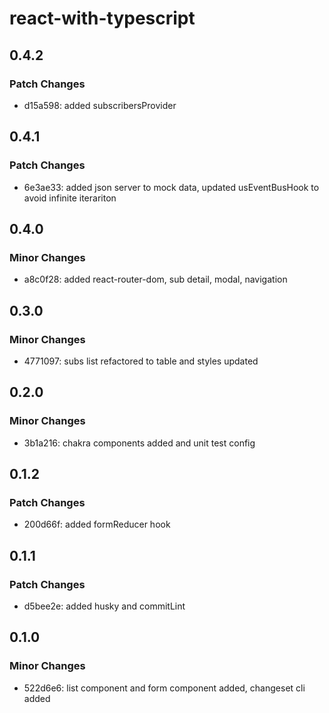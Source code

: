 # react-with-typescript

## 0.4.2

### Patch Changes

- d15a598: added subscribersProvider

## 0.4.1

### Patch Changes

- 6e3ae33: added json server to mock data, updated usEventBusHook to avoid infinite iterariton

## 0.4.0

### Minor Changes

- a8c0f28: added react-router-dom, sub detail, modal, navigation

## 0.3.0

### Minor Changes

- 4771097: subs list refactored to table and styles updated

## 0.2.0

### Minor Changes

- 3b1a216: chakra components added and unit test config

## 0.1.2

### Patch Changes

- 200d66f: added formReducer hook

## 0.1.1

### Patch Changes

- d5bee2e: added husky and commitLint

## 0.1.0

### Minor Changes

- 522d6e6: list component and form component added, changeset cli added
